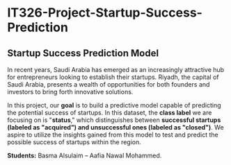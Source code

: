 # IT326-Project-Startup-Success-Prediction

## Startup Success Prediction Model

In recent years, Saudi Arabia has emerged as an increasingly attractive hub for entrepreneurs looking to establish their startups. Riyadh, the capital of Saudi Arabia, presents a wealth of opportunities for both founders and investors to bring forth innovative solutions.

In this project, our **goal** is to build a predictive model capable of predicting the potential success of startups. In this dataset, the **class label** we are focusing on is "**status**," which distinguishes between **successful startups (labeled as "acquired") and unsuccessful ones (labeled as "closed")**. We aspire to utilize the insights gained from this model to test and predict the possible success of startups within the region.

**Students:** Basma Alsulaim – Aafia Nawal Mohammed.
